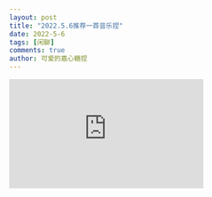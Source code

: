 ```yaml
--- 
layout: post 
title: "2022.5.6推荐一首音乐捏" 
date: 2022-5-6
tags: [闲聊] 
comments: true 
author: 可爱的嘉心糖捏 
--- 
```


<iframe 
width="350" 
height="197" 
src="https://player.bilibili.com/player.html?aid=381826890&bvid=BV19Z4y1k7P7&cid=515826905&page=1"
frameborder="0" 
allowfullscreen>

